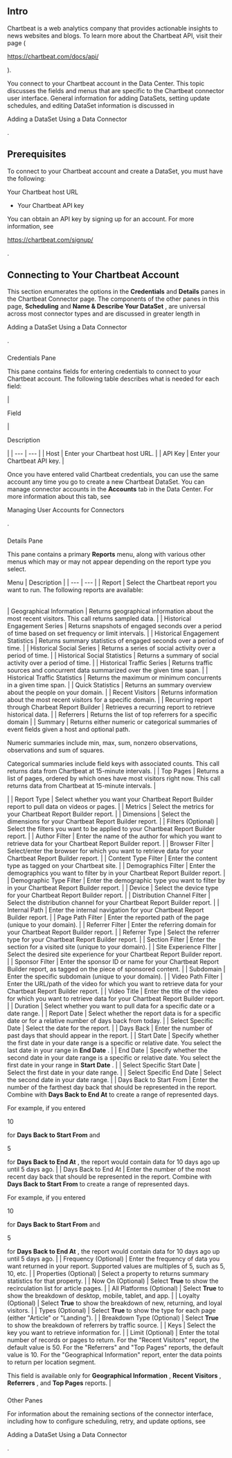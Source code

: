 

Intro
-------

Chartbeat is a web analytics company that provides actionable insights to news websites and blogs. To learn more about the Chartbeat API, visit their page (

https://chartbeat.com/docs/api/

).


 You connect to your Chartbeat account in the Data Center. This topic discusses the fields and menus that are specific to the Chartbeat connector user interface. General information for adding DataSets, setting update schedules, and editing DataSet information is discussed in

Adding a DataSet Using a Data Connector

.


 Prerequisites
---------------

To connect to your Chartbeat account and create a DataSet, you must have the following:

 Your Chartbeat host URL
* Your Chartbeat API key

You can obtain an API key by signing up for an account. For more information, see

https://chartbeat.com/signup/

.


 Connecting to Your Chartbeat Account
--------------------------------------


 This section enumerates the options in the
 **Credentials**
 and
 **Details**
 panes in the Chartbeat Connector page. The components of the other panes in this page,
 **Scheduling**
 and
 **Name & Describe Your DataSet**
 , are universal across most connector types and are discussed in greater length in

Adding a DataSet Using a Data Connector

.


###

Credentials Pane


 This pane contains fields for entering credentials to connect to your Chartbeat account. The following table describes what is needed for each field:


|

Field

|

Description

|
| --- | --- |
|
 Host
  |
 Enter your Chartbeat host URL.
  |
|
 API Key
  |
 Enter your Chartbeat API key.
  |


 Once you have entered valid Chartbeat credentials, you can use the same account any time you go to create a new Chartbeat DataSet. You can manage connector accounts in the
 **Accounts**
 tab in the Data Center. For more information about this tab, see

Managing User Accounts for Connectors

.


###
 Details Pane

This pane contains a primary
 **Reports**
 menu, along with various other menus which may or may not appear depending on the report type you select.


 Menu
  |
 Description
  |
| --- | --- |
|
 Report
  |
 Select the Chartbeat report you want to run. The following reports are available:


|  |  |
| --- | --- |
|
 Geographical Information
  |
 Returns geographical information about the most recent visitors. This call returns sampled data.
  |
|
 Historical Engagement Series
  |
 Returns snapshots of engaged seconds over a period of time based on set frequency or limit intervals.
  |
|
 Historical Engagement Statistics
  |
 Returns summary statistics of engaged seconds over a period of time.
  |
|
 Historical Social Series
  |
 Returns a series of social activity over a period of time.
  |
|
 Historical Social Statistics
  |
 Returns a summary of social activity over a period of time.
  |
|
 Historical Traffic Series
  |
 Returns traffic sources and concurrent data summarized over the given time span.
  |
|
 Historical Traffic Statistics
  |
 Returns the maximum or minimum concurrents in a given time span.
  |
|
 Quick Statistics
  |
 Returns an summary overview about the people on your domain.
  |
|
 Recent Visitors
  |
 Returns information about the most recent visitors for a specific domain.
  |
|
 Recurring report through Charbeat Report Builder
  |
 Retrieves a recurring report to retrieve historical data.
  |
|
 Referrers
  |
 Returns the list of top referrers for a specific domain
  |
|
 Summary
  |
 Returns either numeric or categorical summaries of event fields given a host and optional path.


 Numeric summaries include min, max, sum, nonzero observations, observations and sum of squares.


 Categorical summaries include field keys with associated counts. This call returns data from Chartbeat at 15-minute intervals.
  |
|
 Top Pages
  |
 Returns a list of pages, ordered by which ones have most visitors right now. This call returns data from Chartbeat at 15-minute intervals.
  |

|
|
 Report Type
  |
 Select whether you want your Chartbeat Report Builder report to pull data on videos or pages.
  |
|
 Metrics
  |
 Select the metrics for your Chartbeat Report Builder report.
  |
|
 Dimensions
  |
 Select the dimensions for your Chartbeat Report Builder report.
  |
|
 Filters (Optional)
  |
 Select the filters you want to be applied to your Chartbeat Report Builder report.
  |
|
 Author Filter
  |
 Enter the name of the author for which you want to retrieve data for your Chartbeat Report Builder report.
  |
|
 Browser Filter
  |
 Select/enter the browser for which you want to retrieve data for your Chartbeat Report Builder report.
  |
|
 Content Type Filter
  |
 Enter the content type as tagged on your Chartbeat site.
  |
|
 Demographics Filter
  |
 Enter the demographics you want to filter by in your Chartbeat Report Builder report.
  |
|
 Demographic Type Filter
  |
 Enter the demographic type you want to filter by in your Chartbeat Report Builder report.
  |
|
 Device
  |
 Select the device type for your Chartbeat Report Builder report.
  |
|
 Distribution Channel Filter
  |
 Select the distribution channel for your Chartbeat Report Builder report.
  |
|
 Internal Path
  |
 Enter the internal navigation for your Chartbeat Report Builder report.
  |
|
 Page Path Filter
  |
 Enter the reported path of the page (unique to your domain).
  |
|
 Referrer Filter
  |
 Enter the referring domain for your Chartbeat Report Builder report.
  |
|
 Referrer Type
  |
 Select the referrer type for your Chartbeat Report Builder report.
  |
|
 Section Filter
  |
 Enter the section for a visited site (unique to your domain).
  |
|
 Site Experience FIlter
  |
 Select the desired site experience for your Chartbeat Report Builder report.
  |
|
 Sponsor Filter
  |
 Enter the sponsor ID or name for your Chartbeat Report Builder report, as tagged on the piece of sponsored content.
  |
|
 Subdomain
  |
 Enter the specific subdomain (unique to your domain).
  |
|
 Video Path Filter
  |
 Enter the URL/path of the video for which you want to retrieve data for your Chartbeat Report Builder report.
  |
|
 Video Title
  |
 Enter the title of the video for which you want to retrieve data for your Chartbeat Report Builder report.
  |
|
 Duration
  |
 Select whether you want to pull data for a specific date or a date range.
  |
|
 Report Date
  |
 Select whether the report data is for a specific date or for a relative number of days back from today.
  |
|
 Select Specific Date
  |
 Select the date for the report.
  |
|
 Days Back
  |
 Enter the number of past days that should appear in the report.
  |
|
 Start Date
  |
 Specify whether the first date in your date range is a specific or relative date. You select the last date in your range in
 **End Date**
 .
  |
|
 End Date
  |
 Specify whether the second date in your date range is a specific or relative date. You select the first date in your range in
 **Start Date**
 .
  |
|
 Select Specific Start Date
  |
 Select the first date in your date range.
  |
|
 Select Specific End Date
  |
 Select the second date in your date range.
  |
|
 Days Back to Start From
  |
 Enter the number of the farthest day back that should be represented in the report. Combine with
 **Days Back to End At**
 to create a range of represented days.


 For example, if you entered

10

for
 **Days Back to Start From**
 and

5

for
 **Days Back to End At**
 , the report would contain data for 10 days ago up until 5 days ago.
  |
|
 Days Back to End At
  |
 Enter the number of the most recent day back that should be represented in the report. Combine with
 **Days Back to Start From**
 to create a range of represented days.


 For example, if you entered

10

for
 **Days Back to Start From**
 and

5

for
 **Days Back to End At**
 , the report would contain data for 10 days ago up until 5 days ago.
  |
|
 Frequency (Optional)
  |
 Enter the frequency of data you want returned in your report. Supported values are multiples of 5, such as 5, 10, etc.
  |
|
 Properties (Optional)
  |
 Select a property to returns summary statistics for that property.
  |
|
 Now On (Optional)
  |
 Select
 **True**
 to show the recirculation list for article pages.
  |
|
 All Platforms (Optional)
  |
 Select
 **True**
 to show the breakdown of desktop, mobile, tablet, and app.
  |
|
 Loyalty (Optional)
  |
 Select
 **True**
 to show the breakdown of new, returning, and loyal visitors.
  |
|
 Types (Optional)
  |
 Select
 **True**
 to show the type for each page (either "Article" or "Landing").
  |
|
 Breakdown Type (Optional)
  |
 Select
 **True**
 to show the breakdown of referrers by traffic source.
  |
|
 Keys
  |
 Select the key you want to retrieve information for.
  |
|
 Limit (Optional)
  |
 Enter the total number of records or pages to return. For the "Recent Visitors" report, the default value is 50. For the "Referrers" and "Top Pages" reports, the default value is 10. For the "Geographical Information" report, enter the data points to return per location segment.

This field is available only for
 **Geographical Information**
 ,
 **Recent Visitors**
 ,
 **Referrers**
 , and
 **Top Pages**
 reports.
  |


###
 Other Panes

For information about the remaining sections of the connector interface, including how to configure scheduling, retry, and update options, see

Adding a DataSet Using a Data Connector

.

